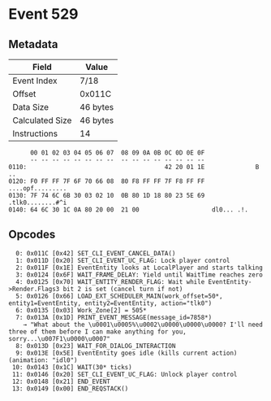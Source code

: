 # Event 529

## Metadata

| Field           | Value    |
|-----------------|----------|
| Event Index     | 7/18     |
| Offset          | 0x011C   |
| Data Size       | 46 bytes |
| Calculated Size | 46 bytes |
| Instructions    | 14       |

```
      00 01 02 03 04 05 06 07  08 09 0A 0B 0C 0D 0E 0F
      -- -- -- -- -- -- -- --  -- -- -- -- -- -- -- --
0110:                                      42 20 01 1E              B ..
0120: F0 FF FF 7F 6F 70 66 08  80 F8 FF FF 7F F8 FF FF  ....opf.........
0130: 7F 74 6C 6B 30 03 02 10  0B 80 1D 18 80 23 5E 69  .tlk0........#^i
0140: 64 6C 30 1C 0A 80 20 00  21 00                    dl0... .!.      
```

## Opcodes

```
  0: 0x011C [0x42] SET_CLI_EVENT_CANCEL_DATA()
  1: 0x011D [0x20] SET_CLI_EVENT_UC_FLAG: Lock player control
  2: 0x011F [0x1E] EventEntity looks at LocalPlayer and starts talking
  3: 0x0124 [0x6F] WAIT_FRAME_DELAY: Yield until WaitTime reaches zero
  4: 0x0125 [0x70] WAIT_ENTITY_RENDER_FLAG: Wait while EventEntity->Render.Flags3 bit 2 is set (cancel turn if not)
  5: 0x0126 [0x66] LOAD_EXT_SCHEDULER_MAIN(work_offset=50*, entity1=EventEntity, entity2=EventEntity, action="tlk0")
  6: 0x0135 [0x03] Work_Zone[2] = 505*
  7: 0x013A [0x1D] PRINT_EVENT_MESSAGE(message_id=7858*)
    → "What about the \u0001\u0005%\u0002\u0000\u0000\u0000? I'll need three of them before I can make anything for you, sorry...\u007F1\u0000\u0007"
  8: 0x013D [0x23] WAIT_FOR_DIALOG_INTERACTION
  9: 0x013E [0x5E] EventEntity goes idle (kills current action) (animation: "idl0")
 10: 0x0143 [0x1C] WAIT(30* ticks)
 11: 0x0146 [0x20] SET_CLI_EVENT_UC_FLAG: Unlock player control
 12: 0x0148 [0x21] END_EVENT
 13: 0x0149 [0x00] END_REQSTACK()
```
